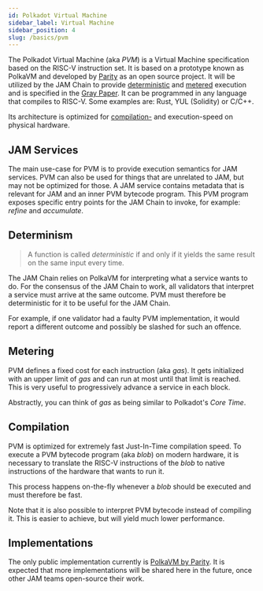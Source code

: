 ```yaml
---
id: Polkadot Virtual Machine
sidebar_label: Virtual Machine
sidebar_position: 4
slug: /basics/pvm
---
```


The Polkadot Virtual Machine (aka *PVM*) is a Virtual Machine specification based on the RISC-V instruction set. It is based on a prototype known as PolkaVM and developed by [Parity](https://github.com/paritytech/polkavm?tab=readme-ov-file#polkavm) as an open source project. It will be utilized by the JAM Chain to provide [deterministic](#determinism) and [metered](#metering) execution and is specified in the [Gray Paper](https://graypaper.fluffylabs.dev/#/cc517d7/231100231200?v=0.6.5). It can be programmed in any language that compiles to RISC-V. Some examples are: Rust, YUL (Solidity) or C/C++.

Its architecture is optimized for [compilation-](#compilation) and execution-speed on physical hardware.

## JAM Services

The main use-case for PVM is to provide execution semantics for JAM services. PVM can also be used for things that are unrelated to JAM, but may not be optimized for those. 
A JAM service contains metadata that is relevant for JAM and an inner PVM bytecode program. This PVM program exposes specific entry points for the JAM Chain to invoke, for example: *refine* and *accumulate*.

## Determinism

>A function is called *deterministic* if and only if it yields the same result on the same input every time.

The JAM Chain relies on PolkaVM for interpreting what a service wants to do. For the consensus of the JAM Chain to work,
all validators that interpret a service must arrive at the same outcome. PVM must therefore be deterministic for it to be useful for the JAM Chain.

For example, if one validator had a faulty PVM implementation, it would report a different outcome and possibly be slashed for such an offence.

## Metering

PVM defines a fixed cost for each instruction (aka *gas*). It gets initialized with an upper limit of *gas* and can run at most until that limit is reached. This is very useful to progressively advance a service in each block.

Abstractly, you can think of *gas* as being similar to Polkadot's *Core Time*.

## Compilation

PVM is optimized for extremely fast Just-In-Time compilation speed. 
To execute a PVM bytecode program (aka *blob*) on modern hardware, it is necessary to translate the RISC-V instructions of the *blob* to native instructions of the hardware that wants to run it.

This process happens on-the-fly whenever a *blob* should be executed and must therefore be fast.

Note that it is also possible to interpret PVM bytecode instead of compiling it. This is easier to achieve, but will yield much lower performance.

## Implementations

The only public implementation currently is [PolkaVM by Parity](https://github.com/paritytech/polkavm?tab=readme-ov-file#polkavm). It is expected that more implementations will be shared here in the future, once other JAM teams open-source their work.
